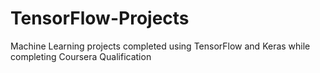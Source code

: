 # TensorFlow-Projects
Machine Learning projects completed using TensorFlow and Keras while completing Coursera Qualification
